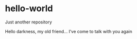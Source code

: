# hello-world
Just another repository

Hello darkness, my old friend...
I've come to talk with you again
